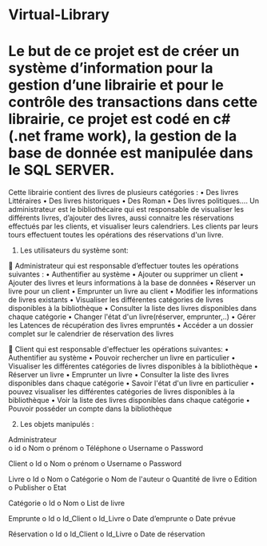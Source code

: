 # Virtual-Library
# Le but de ce projet est de créer un système d’information pour la gestion d’une librairie et  pour le contrôle des transactions dans cette librairie, ce projet est codé en c# (.net frame work), la gestion de la base de donnée est manipulée dans le SQL SERVER.

Cette librairie contient  des livres de plusieurs catégories : 
•	Des livres Littéraires
•	Des livres historiques
•	Des Roman
•	Des livres politiques….
Un administrateur est le bibliothécaire qui est responsable de visualiser les différents livres, d’ajouter des livres, aussi connaitre les réservations effectués  par les clients, et visualiser leurs calendriers. Les clients par  leurs tours effectuent toutes les opérations des réservations d'un livre. 

1. Les utilisateurs du système sont:

	Administrateur qui est responsable d’effectuer toutes les opérations suivantes :
•	Authentifier au système 
•	Ajouter ou supprimer un client
•	Ajouter des livres et leurs informations à la base de données
•	Réserver un livre pour un client 
•	Emprunter un livre au client
•	Modifier les informations de livres existants
•	Visualiser les différentes catégories de livres disponibles à la bibliothèque 
•	Consulter la liste des livres disponibles dans chaque catégorie
•	Changer l'état d'un livre(réserver, emprunter,..)
•	Gérer les Latences de récupération des livres empruntés
•	Accéder a un dossier complet sur le calendrier de réservation des livres



	Client qui est responsable d'effectuer les opérations suivantes:
•	Authentifier au système
•	Pouvoir rechercher un livre en particulier
•	Visualiser les différentes catégories de livres disponibles à la bibliothèque 
•	Réserver un livre
•	Emprunter un livre
•	Consulter la liste des livres disponibles dans chaque catégorie
•	Savoir l'état d'un livre en particulier
•	pouvez visualiser les différentes catégories de livres disponibles à la bibliothèque
•	Voir la liste des livres disponibles dans chaque catégorie
•	Pouvoir posséder un compte dans la bibliothèque

2. Les objets manipulés :

 Administrateur  
o	id
o	Nom
o	prénom
o	Téléphone
o	Username
o	Password

 Client 
o	Id 
o	Nom 
o	prénom
o	Username
o	Password

 Livre
o	Id 
o	Nom
o	Catégorie
o	Nom de l'auteur
o	Quantité de livre
o	Edition
o	Publisher
o	Etat

Catégorie
o	Id 
o	Nom
o	List de livre

 Emprunte
o	Id
o	Id_Client
o	Id_Livre
o	Date d’emprunte
o	Date prévue

 Réservation
o	Id
o	Id_Client
o	Id_Livre
o	Date de réservation
